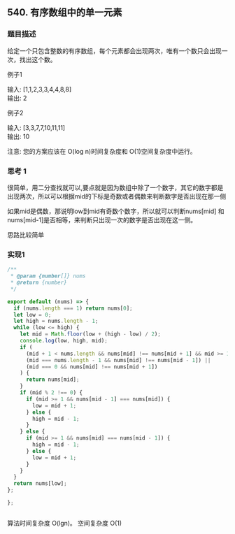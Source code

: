 ## 540. 有序数组中的单一元素

### 题目描述

给定一个只包含整数的有序数组，每个元素都会出现两次，唯有一个数只会出现一次，找出这个数。<br/>


例子1<br/>

输入: [1,1,2,3,3,4,4,8,8]<br/>
输出: 2<br/>


例子2<br/>

输入: [3,3,7,7,10,11,11]<br/>
输出: 10<br/>

注意: 您的方案应该在 O(log n)时间复杂度和 O(1)空间复杂度中运行。<br/>





### 思考 1

很简单，用二分查找就可以,要点就是因为数组中除了一个数字，其它的数字都是出现两次，所以可以根据mid的下标是奇数或者偶数来判断数字是否出现在那一侧<br/>

如果mid是偶数，那说明low到mid有奇数个数字，所以就可以判断nums[mid] 和nums[mid-1]是否相等，来判断只出现一次的数字是否出现在这一侧。<br/>

思路比较简单<br/>

### 实现1

```js
/**
 * @param {number[]} nums
 * @return {number}
 */

export default (nums) => {
  if (nums.length === 1) return nums[0];
  let low = 0;
  let high = nums.length - 1;
  while (low <= high) {
    let mid = Math.floor(low + (high - low) / 2);
    console.log(low, high, mid);
    if (
      (mid + 1 < nums.length && nums[mid] !== nums[mid + 1] && mid >= 1 && nums[mid] !== nums[mid - 1]) ||
      (mid === nums.length - 1 && nums[mid] !== nums[mid - 1]) ||
      (mid === 0 && nums[mid] !== nums[mid + 1])
    ) {
      return nums[mid];
    }
    if (mid % 2 !== 0) {
      if (mid >= 1 && nums[mid - 1] === nums[mid]) {
        low = mid + 1;
      } else {
        high = mid - 1;
      }
    } else {
      if (mid >= 1 && nums[mid] === nums[mid - 1]) {
        high = mid - 1;
      } else {
        low = mid + 1;
      }
    }
  }
  return nums[low];
};

};



```

算法时间复杂度 O(lgn)。 空间复杂度 O(1)